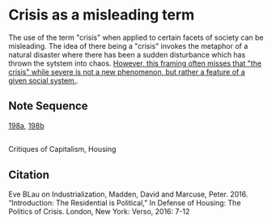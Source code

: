 # Crisis as a misleading term

The use of the term "crisis" when applied to certain facets of society can be misleading. The idea of there being a "crisis" invokes the metaphor of a natural disaster where there has been a sudden disturbance which has thrown the sytstem into chaos. 
[However, this framing often misses that "the crisis" while severe is not a new phenomenon, but rather a feature of a given social system.](198a_HousingCrisisMadden.md). 

## Note Sequence
[198a](198a_HousingCrisisMadden.md), [198b](198b_EngelsCrisis.md)

##
Critiques of Capitalism, Housing

## Citation 
Eve BLau on Industrialization, Madden, David and Marcuse, Peter. 2016. “Introduction: The Residential is Political,” In Defense of Housing: The Politics of Crisis. London, New York: Verso, 2016: 7-12

